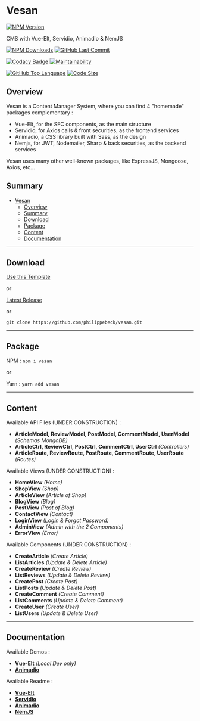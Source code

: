 # Vesan 
[![NPM Version](https://badgen.net/npm/v/vesan)](https://www.npmjs.com/package/vesan)

CMS with Vue-Elt, Servidio, Animadio & NemJS

[![NPM Downloads](https://badgen.net/npm/dt/vesan)](https://www.npmjs.com/package/vesan)
[![GitHub Last Commit](https://badgen.net/github/last-commit/philippebeck/vesan)](https://github.com/philippebeck/vesan/commits/master)

[![Codacy Badge](https://app.codacy.com/project/badge/Grade/cfde730eaf0f48a587afc8b95a2ac119)](https://www.codacy.com/gh/philippebeck/vesan/dashboard)
[![Maintainability](https://api.codeclimate.com/v1/badges/b57960e85b431ab740e3/maintainability)](https://codeclimate.com/github/philippebeck/vesan/maintainability)

[![GitHub Top Language](https://img.shields.io/github/languages/top/philippebeck/vesan)](https://github.com/philippebeck/vesan)
[![Code Size](https://img.shields.io/github/languages/code-size/philippebeck/vesan)](https://github.com/philippebeck/vesan/tree/master)

## Overview

Vesan is a Content Manager System, where you can find 4 "homemade" packages complementary :
-  Vue-Elt, for the SFC components, as the main structure  
-  Servidio, for Axios calls & front securities, as the frontend services  
-  Animadio, a CSS library built with Sass, as the design  
-  Nemjs, for JWT, Nodemailer, Sharp & back securities, as the backend services  

Vesan uses many other well-known packages, like ExpressJS, Mongoose, Axios, etc...

## Summary

- [Vesan](#vesan)
  - [Overview](#overview)
  - [Summary](#summary)
  - [Download](#download)
  - [Package](#package)
  - [Content](#content)
  - [Documentation](#documentation)

---

## Download

[Use this Template](https://github.com/philippebeck/vesan/generate)  

or

[Latest Release](https://github.com/philippebeck/vesan/releases)  

or

`git clone https://github.com/philippebeck/vesan.git`  
  
---

## Package

NPM : `npm i vesan`  

or

Yarn : `yarn add vesan`  

---

## Content

Available API Files (UNDER CONSTRUCTION) :
-   **ArticleModel, ReviewModel, PostModel, CommentModel, UserModel** *(Schemas MongoDB)*  
-   **ArticleCtrl, ReviewCtrl, PostCtrl, CommentCtrl, UserCtrl** *(Controllers)*  
-   **ArticleRoute, ReviewRoute, PostRoute, CommentRoute, UserRoute** *(Routes)*  

Available Views (UNDER CONSTRUCTION) :  
-   **HomeView** *(Home)*  
-   **ShopView** *(Shop)*  
-   **ArticleView** *(Article of Shop)*  
-   **BlogView** *(Blog)*  
-   **PostView** *(Post of Blog)*  
-   **ContactView** *(Contact)*  
-   **LoginView** *(Login & Forgot Password)*  
-   **AdminView** *(Admin with the 2 Components)*  
-   **ErrorView** *(Error)*  

Available Components (UNDER CONSTRUCTION) :  
-   **CreateArticle** *(Create Article)*  
-   **ListArticles** *(Update & Delete Article)*  
-   **CreateReview** *(Create Review)*  
-   **ListReviews** *(Update & Delete Review)*  
-   **CreatePost** *(Create Post)*  
-   **ListPosts** *(Update & Delete Post)*  
-   **CreateComment** *(Create Comment)*  
-   **ListComments** *(Update & Delete Comment)*  
-   **CreateUser** *(Create User)*  
-   **ListUsers** *(Update & Delete User)*  

---

## Documentation

Available Demos :
-   **Vue-Elt** *(Local Dev only)*  
-   [**Animadio**](https://philippebeck.github.io/animadio)  

Available Readme :  
-   [**Vue-Elt**](https://github.com/philippebeck/vue-elt)  
-   [**Servidio**](https://github.com/philippebeck/servidio)  
-   [**Animadio**](https://github.com/philippebeck/animadio)  
-   [**NemJS**](https://github.com/philippebeck/nemjs)  
